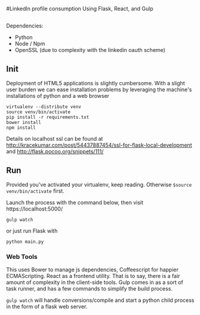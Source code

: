 #LinkedIn profile consumption
Using Flask, React, and Gulp

##
Dependencies:

- Python
- Node / Npm
- OpenSSL (due to complexity with the linkedin oauth scheme)

## Init
Deployment of HTML5 applications is slightly cumbersome. With a slight user burden we can ease installation problems by leveraging the machine's installations of python and a web browser
    
    virtualenv --distribute venv
    source venv/bin/activate
    pip install -r requirements.txt
    bower install
    npm install

Details on localhost ssl can be found at http://kracekumar.com/post/54437887454/ssl-for-flask-local-development and http://flask.pocoo.org/snippets/111/

## Run

Provided you've activated your virtualenv, keep reading. Otherwise `$source venv/bin/activate` first.

Launch the process with the command below, then visit https://localhost:5000/
	
  `gulp watch`

  or just run Flask with

  `python main.py`
	
### Web Tools

This uses Bower to manage js dependencies, Coffeescript for happier ECMAScripting. React as a frontend utility.  That is to say, there is a fair amount of complexity in the client-side tools.  Gulp comes in as a sort of task runner, and has a few commands to simplify the build process.

`gulp watch` will handle conversions/compile and start a python child process in the form of a flask web server.
